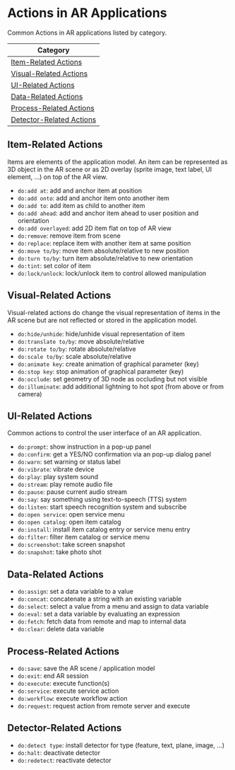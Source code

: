 # Actions in AR Applications

Common Actions in AR applications listed by category.

|Category|
|---|
| [Item-Related Actions](#item-related-actions) |
| [Visual-Related Actions](#visual-related-actions) |
| [UI-Related Actions](#ui-related-actions) |
| [Data-Related Actions](#data-related-actions) |
| [Process-Related Actions](#process-related-actions) |
| [Detector-Related Actions](#detector-related-actions) |

## Item-Related Actions
Items are elements of the application model. An item can be represented as 3D object in the AR scene or as 2D overlay (sprite image, text label, UI element, ...) on top of the AR view.

* `do:add at`: add and anchor item at position
* `do:add onto`: add and anchor item onto another item
* `do:add to`: add item as child to another item
* `do:add ahead`: add and anchor item ahead to user position and orientation
* `do:add overlayed`: add 2D item flat on top of AR view
* `do:remove`: remove item from scene
* `do:replace`: replace item with another item at same position
* `do:move to/by`: move item absolute/relative to new position
* `do:turn to/by`: turn item absolute/relative to new orientation
* `do:tint`: set color of item
* `do:lock/unlock`: lock/unlock item to control allowed manipulation

## Visual-Related Actions
Visual-related actions do change the visual representation of items in the AR scene but are not reflected or stored in the application model.

* `do:hide/unhide`: hide/unhide visual representation of item 
* `do:translate to/by`: move absolute/relative 
* `do:rotate to/by`: rotate absolute/relative 
* `do:scale to/by`: scale absolute/relative 
* `do:animate key`: create animation of graphical parameter (key) 
* `do:stop key`: stop animation of graphical parameter (key) 
* `do:occlude`: set geometry of 3D node as occluding but not visible 
* `do:illuminate`: add additional lightning to hot spot (from above or from camera)

## UI-Related Actions
Common actions to control the user interface of an AR application.

* `do:prompt`: show instruction in a pop-up panel 
* `do:confirm`: get a YES/NO confirmation via an pop-up dialog panel 
* `do:warn`: set warning or status label 
* `do:vibrate`: vibrate device 
* `do:play`: play system sound 
* `do:stream`: play remote audio file 
* `do:pause`: pause current audio stream 
* `do:say`: say something using text-to-speech (TTS) system 
* `do:listen`: start speech recognition system and subscribe 
* `do:open service`: open service menu 
* `do:open catalog`: open item catalog 
* `do:install`: install item catalog entry or service menu entry 
* `do:filter`: filter item catalog or service menu 
* `do:screenshot`: take screen snapshot 
* `do:snapshot`: take photo shot

## Data-Related Actions
* `do:assign`: set a data variable to a value 
* `do:concat`: concatenate a string with an existing variable 
* `do:select`: select a value from a menu and assign to data variable 
* `do:eval`: set a data variable by evaluating an expression 
* `do:fetch`: fetch data from remote and map to internal data 
* `do:clear`: delete data variable

## Process-Related Actions
* `do:save`: save the AR scene / application model 
* `do:exit`: end AR session 
* `do:execute`: execute function(s) 
* `do:service`: execute service action 
* `do:workflow`: execute workflow action 
* `do:request`: request action from remote server and execute

## Detector-Related Actions
* `do:detect type`: install detector for type (feature, text, plane, image, ...) 
* `do:halt`: deactivate detector 
* `do:redetect`: reactivate detector